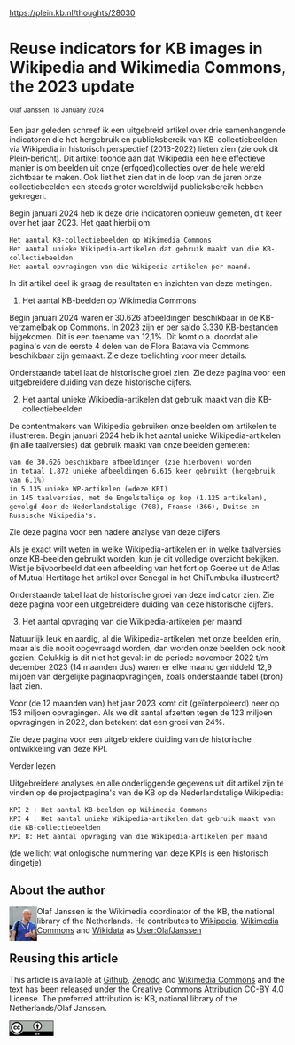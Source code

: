 https://plein.kb.nl/thoughts/28030

# Reuse indicators for KB images in Wikipedia and Wikimedia Commons, the 2023 update
<sup>Olaf Janssen, 18 January 2024</sup>

Een jaar geleden schreef ik een uitgebreid artikel over drie samenhangende indicatoren die het hergebruik en publieksbereik van KB-collectiebeelden via Wikipedia in historisch perspectief (2013-2022) lieten zien (zie ook dit Plein-bericht).
Dit artikel toonde aan dat Wikipedia een hele effectieve manier is om beelden uit onze (erfgoed)collecties over de hele wereld zichtbaar te maken. Ook liet het zien dat in de loop van de jaren onze collectiebeelden een steeds groter wereldwijd publieksbereik hebben gekregen.

Begin januari 2024 heb ik deze drie indicatoren opnieuw gemeten, dit keer over het jaar 2023. Het gaat hierbij om:

    Het aantal KB-collectiebeelden op Wikimedia Commons
    Het aantal unieke Wikipedia-artikelen dat gebruik maakt van die KB-collectiebeelden
    Het aantal opvragingen van die Wikipedia-artikelen per maand.

In dit artikel deel ik graag de resultaten en inzichten van deze metingen.
1) Het aantal KB-beelden op Wikimedia Commons

Begin januari 2024 waren er 30.626 afbeeldingen beschikbaar in de KB-verzamelbak op Commons. In 2023 zijn er per saldo 3.330 KB-bestanden bijgekomen. Dit is een toename van 12,1%. Dit komt o.a. doordat alle pagina's van de eerste 4 delen van de Flora Batava via Commons beschikbaar zijn gemaakt. Zie deze toelichting voor meer details.

Onderstaande tabel laat de historische groei zien. Zie deze pagina voor een uitgebreidere duiding van deze historische cijfers.

2) Het aantal unieke Wikipedia-artikelen dat gebruik maakt van die KB-collectiebeelden

De contentmakers van Wikipedia gebruiken onze beelden om artikelen te illustreren. Begin januari 2024 heb ik het aantal unieke Wikipedia-artikelen (in alle taalversies) dat gebruik maakt van onze beelden gemeten:

    van de 30.626 beschikbare afbeeldingen (zie hierboven) worden
    in totaal 1.872 unieke afbeeldingen 6.615 keer gebruikt (hergebruik van 6,1%)
    in 5.135 unieke WP-artikelen (=deze KPI)
    in 145 taalversies, met de Engelstalige op kop (1.125 artikelen), gevolgd door de Nederlandstalige (708), Franse (366), Duitse en Russische Wikipedia's.

Zie deze pagina voor een nadere analyse van deze cijfers.

Als je exact wilt weten in weIke Wikipedia-artikelen en in welke taalversies onze KB-beelden gebruikt worden, kun je dit volledige overzicht bekijken. Wist je bijvoorbeeld dat een afbeelding van het fort op Goeree uit de Atlas of Mutual Hertitage het artikel over Senegal in het ChiTumbuka illustreert?

Onderstaande tabel laat de historische groei van deze indicator zien. Zie deze pagina voor een uitgebreidere duiding van deze historische cijfers.

3) Het aantal opvraging van die Wikipedia-artikelen per maand

Natuurlijk leuk en aardig, al die Wikipedia-artikelen met onze beelden erin, maar als die nooit opgevraagd worden, dan worden onze beelden ook nooit gezien. Gelukkig is dit niet het geval: in de periode november 2022 t/m december 2023 (14 maanden dus) waren er elke maand gemiddeld 12,9 miljoen van dergelijke paginaopvragingen, zoals onderstaande tabel (bron) laat zien.

Voor (de 12 maanden van) het jaar 2023 komt dit (geïnterpoleerd) neer op 153 miljoen opvragingen. Als we dit aantal afzetten tegen de 123 miljoen opvragingen in 2022, dan betekent dat een groei van 24%.

Zie deze pagina voor een uitgebreidere duiding van de historische ontwikkeling van deze KPI.

Verder lezen

Uitgebreidere analyses en alle onderliggende gegevens uit dit artikel zijn te vinden op de projectpagina's van de KB op de Nederlandstalige Wikipedia:

    KPI 2 : Het aantal KB-beelden op Wikimedia Commons
    KPI 4 : Het aantal unieke Wikipedia-artikelen dat gebruik maakt van die KB-collectiebeelden
    KPI 8: Het aantal opvraging van die Wikipedia-artikelen per maand

(de wellicht wat onlogische nummering van deze KPIs is een historisch dingetje)

 ## About the author
<img align="left" src="https://raw.githubusercontent.com/KBNLwikimedia/KB-Wiki-Stats-Graphs/master/stories/images/389px-Olaf_Janssen_at_GLAM_WIKI_Tel_Aviv_Conference_2018.JPG" width="50"/>

Olaf Janssen is the Wikimedia coordinator of the KB, the national library of the Netherlands. He contributes to
[Wikipedia](https://nl.wikipedia.org/wiki/Wikipedia:GLAM/Koninklijke_Bibliotheek_en_Nationaal_Archief), [Wikimedia Commons](https://commons.wikimedia.org/wiki/Commons:Koninklijke_Bibliotheek) and [Wikidata](https://www.wikidata.org/wiki/Wikidata:GLAM/Koninklijke_Bibliotheek_Nederland) as [User:OlafJanssen](https://nl.wikipedia.org/wiki/Gebruiker:OlafJanssen)<br>

## Reusing this article
This article is available at [Github](https://github.com/KBNLwikimedia/KB-Wiki-Stats-Graphs/blob/master/stories/Three%20reuse%20indicators%20for%20KB%20images%20in%20Wikipedia%20and%20Wikimedia%20Commons,%20in%20a%20historical%20perspective%20(2013-2022).md), [Zenodo](https://zenodo.org/record/7491592) and [Wikimedia Commons](https://commons.wikimedia.org/wiki/File:Three_reuse_indicators_for_KB_images_in_Wikipedia_and_Wikimedia_Commons,_in_a_historical_perspective_(2013-2022).pdf) and the text has been released under the [Creative Commons Attribution](https://creativecommons.org/licenses/by/4.0/) CC-BY 4.0 License. The preferred attribution is: KB, national library of the Netherlands/Olaf Janssen. 

<kbd><img src="https://raw.githubusercontent.com/KBNLwikimedia/KB-Wiki-Stats-Graphs/master/stories/images/cc-by.png" width="80"/></kbd>
